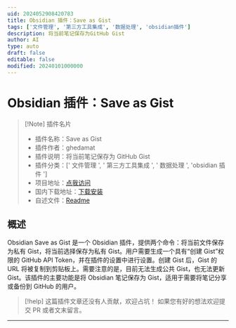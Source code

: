 ```yaml
---
uid: 2024052908420783
title: Obsidian 插件：Save as Gist
tags: ['文件管理', '第三方工具集成', '数据处理', 'obsidian插件']
description: 将当前笔记保存为GitHub Gist
author: AI
type: auto
draft: false
editable: false
modified: 20240101000000
---
```


# Obsidian 插件：Save as Gist

> [!Note] 插件名片
> - 插件名称：Save as Gist
> - 插件作者：ghedamat
> - 插件说明：将当前笔记保存为 GitHub Gist
> - 插件分类：[' 文件管理 ', ' 第三方工具集成 ', ' 数据处理 ', 'obsidian 插件 ']
> - 项目地址：[点我访问](https://github.com/ghedamat/obsidian-save-as-gist)
> - 国内下载地址：[下载安装](https://pkmer.cn/products/plugin/pluginMarket/?obsidian-save-as-gist)
> - 自述文件：[Readme](https://ghproxy.net/https://raw.githubusercontent.com/ghedamat/obsidian-save-as-gist/master/README.md)

## 概述

Obsidian Save as Gist 是一个 Obsidian 插件，提供两个命令：将当前文件保存为私有 Gist，将当前选择保存为私有 Gist。用户需要生成一个具有“创建 Gist”权限的 GitHub API Token，并在插件的设置中进行设置。创建 Gist 后，Gist 的 URL 将被复制到剪贴板上。需要注意的是，目前无法生成公共 Gist，也无法更新 Gist。该插件的主要功能是将 Obsidian 笔记保存为 Gist，适用于需要将笔记分享或备份到 GitHub 的用户。

> [!help]
> 这篇插件文章还没有人贡献，欢迎占坑！
> 如果您有好的想法欢迎提交 PR 或者文末留言。

---



